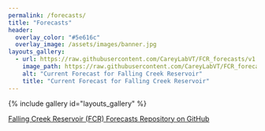 ```yaml
---
permalink: /forecasts/
title: "Forecasts"
header:
  overlay_color: "#5e616c"
  overlay_image: /assets/images/banner.jpg
layouts_gallery:
  - url: https://raw.githubusercontent.com/CareyLabVT/FCR_forecasts/v1.beta2/Current_forecast.png
    image_path: https://raw.githubusercontent.com/CareyLabVT/FCR_forecasts/v1.beta2/Current_forecast.png
    alt: "Current Forecast for Falling Creek Reservoir"
    title: "Current Forecast for Falling Creek Reservoir"
---
```

{% include gallery id="layouts_gallery" %}

[Falling Creek Reservoir (FCR) Forecasts Repository on GitHub](https://github.com/CareyLabVT/FCR_forecasts/tree/v1.beta2)